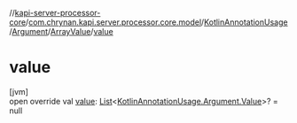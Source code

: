 //[kapi-server-processor-core](../../../../../index.md)/[com.chrynan.kapi.server.processor.core.model](../../../index.md)/[KotlinAnnotationUsage](../../index.md)/[Argument](../index.md)/[ArrayValue](index.md)/[value](value.md)

# value

[jvm]\
open override val [value](value.md): [List](https://kotlinlang.org/api/latest/jvm/stdlib/kotlin.collections/-list/index.html)&lt;[KotlinAnnotationUsage.Argument.Value](../-value/index.md)&gt;? = null
